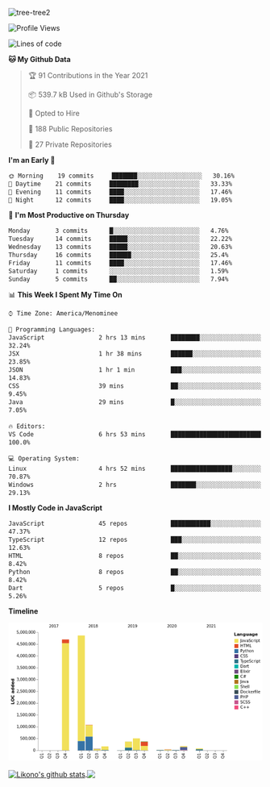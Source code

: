 ![tree-tree2](https://user-images.githubusercontent.com/15727947/99866266-688a6380-2b75-11eb-958b-273006b198d8.jpg)


<!--START_SECTION:waka-->
![Profile Views](http://img.shields.io/badge/Profile%20Views-0-blue)

![Lines of code](https://img.shields.io/badge/From%20Hello%20World%20I%27ve%20Written-12.4%20million%20lines%20of%20code-blue)

**🐱 My Github Data** 

> 🏆 91 Contributions in the Year 2021
 > 
> 📦 539.7 kB Used in Github's Storage 
 > 
> 💼 Opted to Hire
 > 
> 📜 188 Public Repositories 
 > 
> 🔑 27 Private Repositories  
 > 
**I'm an Early 🐤** 

```text
🌞 Morning    19 commits     ███████░░░░░░░░░░░░░░░░░░   30.16% 
🌆 Daytime    21 commits     ████████░░░░░░░░░░░░░░░░░   33.33% 
🌃 Evening    11 commits     ████░░░░░░░░░░░░░░░░░░░░░   17.46% 
🌙 Night      12 commits     ████░░░░░░░░░░░░░░░░░░░░░   19.05%

```
📅 **I'm Most Productive on Thursday** 

```text
Monday       3 commits      █░░░░░░░░░░░░░░░░░░░░░░░░   4.76% 
Tuesday      14 commits     █████░░░░░░░░░░░░░░░░░░░░   22.22% 
Wednesday    13 commits     █████░░░░░░░░░░░░░░░░░░░░   20.63% 
Thursday     16 commits     ██████░░░░░░░░░░░░░░░░░░░   25.4% 
Friday       11 commits     ████░░░░░░░░░░░░░░░░░░░░░   17.46% 
Saturday     1 commits      ░░░░░░░░░░░░░░░░░░░░░░░░░   1.59% 
Sunday       5 commits      ██░░░░░░░░░░░░░░░░░░░░░░░   7.94%

```


📊 **This Week I Spent My Time On** 

```text
⌚︎ Time Zone: America/Menominee

💬 Programming Languages: 
JavaScript               2 hrs 13 mins       ████████░░░░░░░░░░░░░░░░░   32.24% 
JSX                      1 hr 38 mins        ██████░░░░░░░░░░░░░░░░░░░   23.85% 
JSON                     1 hr 1 min          ███░░░░░░░░░░░░░░░░░░░░░░   14.83% 
CSS                      39 mins             ██░░░░░░░░░░░░░░░░░░░░░░░   9.45% 
Java                     29 mins             █░░░░░░░░░░░░░░░░░░░░░░░░   7.05%

🔥 Editors: 
VS Code                  6 hrs 53 mins       █████████████████████████   100.0%

💻 Operating System: 
Linux                    4 hrs 52 mins       █████████████████░░░░░░░░   70.87% 
Windows                  2 hrs               ███████░░░░░░░░░░░░░░░░░░   29.13%

```

**I Mostly Code in JavaScript** 

```text
JavaScript               45 repos            ███████████░░░░░░░░░░░░░░   47.37% 
TypeScript               12 repos            ███░░░░░░░░░░░░░░░░░░░░░░   12.63% 
HTML                     8 repos             ██░░░░░░░░░░░░░░░░░░░░░░░   8.42% 
Python                   8 repos             ██░░░░░░░░░░░░░░░░░░░░░░░   8.42% 
Dart                     5 repos             █░░░░░░░░░░░░░░░░░░░░░░░░   5.26%

```


**Timeline**

![Chart not found](https://raw.githubusercontent.com/ianlikono/ianlikono/main/charts/bar_graph.png) 


<!--END_SECTION:waka-->


<a href="https://github.com/ianlikono">
  <img align="center" src="https://github-readme-stats.anuraghazra1.vercel.app/api?username=ianlikono&show_icons=true&include_all_commits=true&theme=material-palenight" alt="Likono's github stats" />
</a>
<a href="https://github.com/ianlikono">
  <img align="center" src="https://github-readme-stats.anuraghazra1.vercel.app/api/top-langs/?username=ianlikono&layout=compact&theme=material-palenight" />
</a>

